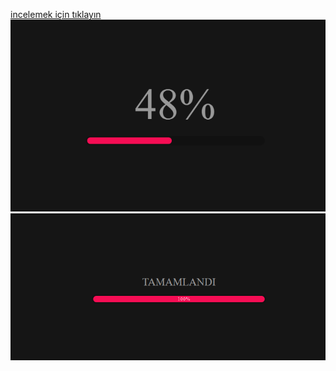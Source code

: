 [incelemek için tıklayın ](https://dogruvolkan.github.io/loading) <br />
![ss](ss.png)
![ss](ss2.png)
